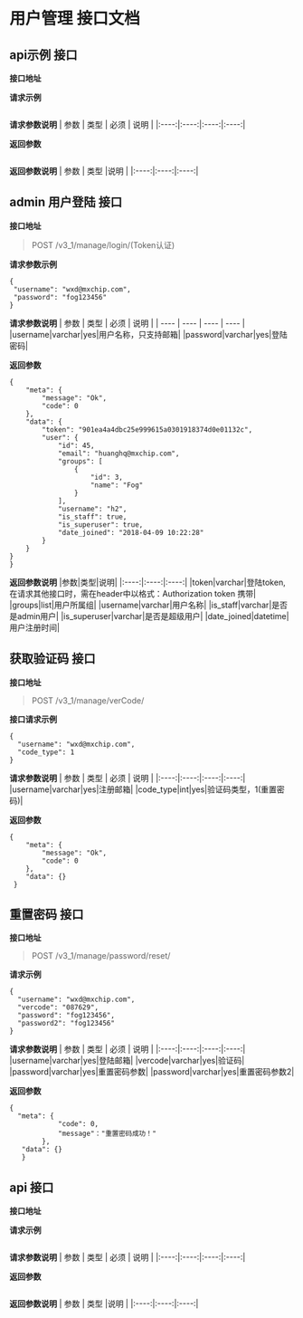 # 用户管理 接口文档

## api示例 接口
 **接口地址**
 >
 
 **请求示例**
 ```
 ```
 
 **请求参数说明**
 | 参数 | 类型 | 必须 | 说明 |
|:----:|:----:|:----:|:----:|

**返回参数**
```
```

**返回参数说明**
 | 参数 | 类型 |说明 |
|:----:|:----:|:----:|
  
## admin 用户登陆 接口
**接口地址**

> POST /v3_1/manage/login/(Token认证)
 
**请求参数示例**
 ```
{
  "username": "wxd@mxchip.com",
  "password": "fog123456"
 }

```

**请求参数说明**
| 参数 | 类型 | 必须 | 说明 |
| ---- | ---- | ---- | ---- |
|username|varchar|yes|用户名称，只支持邮箱|
|password|varchar|yes|登陆密码|

**返回参数**
```
{
    "meta": {
        "message": "Ok",
        "code": 0
    },
    "data": {
        "token": "901ea4a4dbc25e999615a0301918374d0e01132c",
        "user": {
            "id": 45,
            "email": "huanghq@mxchip.com",
            "groups": [
                {
                    "id": 3,
                    "name": "Fog"
                }
            ],
            "username": "h2",
            "is_staff": true,
            "is_superuser": true,
            "date_joined": "2018-04-09 10:22:28"
        }
    }
}
}
```

**返回参数说明**
|参数|类型|说明|
|:----:|:----:|:----:|
|token|varchar|登陆token, 在请求其他接口时，需在header中以格式：Authorization token 携带|
|groups|list|用户所属组|
|username|varchar|用户名称|
|is_staff|varchar|是否是admin用户|
|is_superuser|varchar|是否是超级用户|
|date_joined|datetime|用户注册时间|

## 获取验证码 接口

**接口地址**

> POST /v3_1/manage/verCode/

**接口请求示例**
```
{
  "username": "wxd@mxchip.com",
  "code_type": 1
}
```

**请求参数说明**
| 参数 | 类型 | 必须 | 说明 |
|:----:|:----:|:----:|:----:|
|username|varchar|yes|注册邮箱|
|code_type|int|yes|验证码类型，1(重置密码)|

**返回参数**
```
{
    "meta": {
        "message": "Ok",
        "code": 0
    },
    "data": {}
 }
```

## 重置密码 接口

**接口地址**
> POST /v3_1/manage/password/reset/

**请求示例**
```
{
  "username": "wxd@mxchip.com",
  "vercode": "087629",
  "password": "fog123456",
  "password2": "fog123456"
}
```

**请求参数说明**
| 参数 | 类型 | 必须 | 说明 |
|:----:|:----:|:----:|:----:|
|username|varchar|yes|登陆邮箱|
|vercode|varchar|yes|验证码|
|password|varchar|yes|重置密码参数|
|password|varchar|yes|重置密码参数2|

**返回参数**
```
{
  "meta": {
            "code": 0,
            "message"："重置密码成功！"
        },
   "data": {}
   }
 ```
 
 ## api 接口
 **接口地址**
 >
 **请求示例**
 ```
 ```
 **请求参数说明**
 | 参数 | 类型 | 必须 | 说明 |
|:----:|:----:|:----:|:----:|

**返回参数**
```
```
**返回参数说明**
 | 参数 | 类型 |说明 |
|:----:|:----:|:----:|
  
        
  

